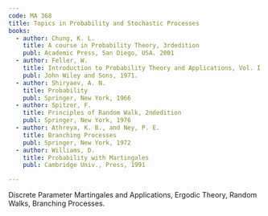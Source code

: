 ```yaml
---
code: MA 368
title: Topics in Probability and Stochastic Processes
books:
  - author: Chung, K. L.
    title: A course in Probability Theory, 3rdedition
    publ: Academic Press, San Diego, USA. 2001
  - author: Feller, W.
    title: Introduction to Probability Theory and Applications, Vol. I & II, 22ndedition
    publ: John Wiley and Sons, 1971.
  - author: Shiryaev, A. N.
    title: Probability
    publ: Springer, New York, 1966
  - author: Spitzer, F.
    title: Principles of Random Walk, 2ndedition
    publ: Springer, New York, 1976
  - author: Athreya, K. B., and Ney, P. E.
    title: Branching Processes
    publ: Springer, New York, 1972
  - author: Williams, D.
    title: Probability with Martingales
    publ: Cambridge Univ., Press, 1991

---
```


Discrete Parameter Martingales and Applications, Ergodic Theory, Random Walks,
Branching Processes.
 
